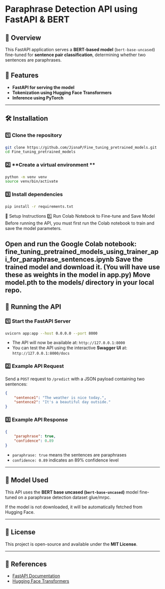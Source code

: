 # Paraphrase Detection API using FastAPI & BERT

## 🚀 Overview
This FastAPI application serves a **BERT-based model** (`bert-base-uncased`) fine-tuned for **sentence pair classification**, determining whether two sentences are paraphrases.

## 📌 Features
- **FastAPI for serving the model**
- **Tokenization using Hugging Face Transformers**
- **Inference using PyTorch**


---

## 🛠 Installation

### 1️⃣ **Clone the repository**
```bash
git clone https://github.com/JisnaP/Fine_tuning_pretrained_models.git
cd Fine_tuning_pretrained_models
```

### 2️⃣ **Create a virtual environment **
```bash
python -m venv venv
source venv/bin/activate  
```

### 3️⃣ **Install dependencies**
```bash
pip install -r requirements.txt
```
📌 Setup Instructions
1️⃣ Run Colab Notebook to Fine-tune and Save Model
Before running the API, you must first run the Colab notebook to train and save the model parameters.

Open and run the Google Colab notebook: fine_tuning_pretrained_models_using_trainer_api_for_paraphrase_sentences.ipynb
Save the trained model and download it. (You will have use these as weights in the model in app.py)
Move model.pth to the models/ directory in your local repo.
---

## 🎯 Running the API

### **1️⃣ Start the FastAPI Server**
```bash
uvicorn app:app --host 0.0.0.0 --port 8000
```
- The API will now be available at: `http://127.0.0.1:8000`
- You can test the API using the interactive **Swagger UI** at: `http://127.0.0.1:8000/docs`

### **2️⃣ Example API Request**
Send a `POST` request to `/predict` with a JSON payload containing two sentences:
```json
{
    "sentence1": "The weather is nice today.",
    "sentence2": "It's a beautiful day outside."
}
```



### **3️⃣ Example API Response**
```json
{
    "paraphrase": true,
    "confidence": 0.89
}
```
- `paraphrase: true` means the sentences are paraphrases
- `confidence: 0.89` indicates an 89% confidence level

---

## 🔹 Model Used
This API uses the **BERT base uncased (`bert-base-uncased`)** model fine-tuned on a paraphrase detection dataset glue/mrpc.

If the model is not downloaded, it will be automatically fetched from Hugging Face.

---




## 📜 License
This project is open-source and available under the **MIT License**.

---

## 🔗 References
- [FastAPI Documentation](https://fastapi.tiangolo.com/)
- [Hugging Face Transformers](https://huggingface.co/transformers/)



